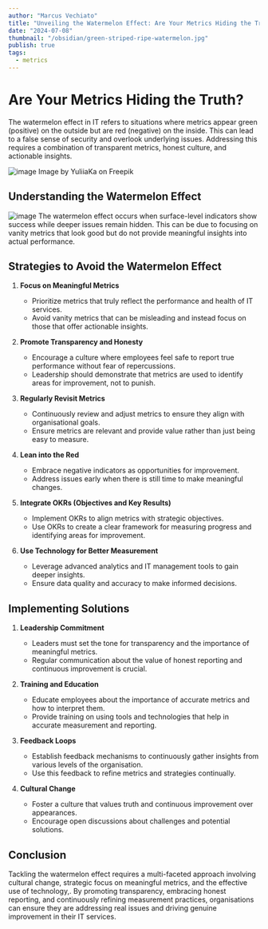 ```yaml
---
author: "Marcus Vechiato"
title: "Unveiling the Watermelon Effect: Are Your Metrics Hiding the Truth?"
date: "2024-07-08"
thumbnail: "/obsidian/green-striped-ripe-watermelon.jpg"
publish: true
tags: 
  - metrics
--- 
```

# Are Your Metrics Hiding the Truth?

The watermelon effect in IT refers to situations where metrics appear green (positive) on the outside but are red (negative) on the inside. This can lead to a false sense of security and overlook underlying issues. Addressing this requires a combination of transparent metrics, honest culture, and actionable insights.

![image](/obsidian/green-striped-ripe-watermelon.jpg)
Image by YuliiaKa on Freepik

## Understanding the Watermelon Effect

![image](/obsidian/watermelon-effect.png)
The watermelon effect occurs when surface-level indicators show success while deeper issues remain hidden. This can be due to focusing on vanity metrics that look good but do not provide meaningful insights into actual performance.

## Strategies to Avoid the Watermelon Effect

1. **Focus on Meaningful Metrics**
   - Prioritize metrics that truly reflect the performance and health of IT services.
   - Avoid vanity metrics that can be misleading and instead focus on those that offer actionable insights.

2. **Promote Transparency and Honesty**
   - Encourage a culture where employees feel safe to report true performance without fear of repercussions.
   - Leadership should demonstrate that metrics are used to identify areas for improvement, not to punish.

3. **Regularly Revisit Metrics**
   - Continuously review and adjust metrics to ensure they align with organisational goals.
   - Ensure metrics are relevant and provide value rather than just being easy to measure.

4. **Lean into the Red**
   - Embrace negative indicators as opportunities for improvement.
   - Address issues early when there is still time to make meaningful changes.

5. **Integrate OKRs (Objectives and Key Results)**
   - Implement OKRs to align metrics with strategic objectives.
   - Use OKRs to create a clear framework for measuring progress and identifying areas for improvement.

6. **Use Technology for Better Measurement**
   - Leverage advanced analytics and IT management tools to gain deeper insights.
   - Ensure data quality and accuracy to make informed decisions.

## Implementing Solutions

1. **Leadership Commitment**
   - Leaders must set the tone for transparency and the importance of meaningful metrics.
   - Regular communication about the value of honest reporting and continuous improvement is crucial.

2. **Training and Education**
   - Educate employees about the importance of accurate metrics and how to interpret them.
   - Provide training on using tools and technologies that help in accurate measurement and reporting.

3. **Feedback Loops**
   - Establish feedback mechanisms to continuously gather insights from various levels of the organisation.
   - Use this feedback to refine metrics and strategies continually.

4. **Cultural Change**
   - Foster a culture that values truth and continuous improvement over appearances.
   - Encourage open discussions about challenges and potential solutions.

## Conclusion

Tackling the watermelon effect requires a multi-faceted approach involving cultural change, strategic focus on meaningful metrics, and the effective use of technology,. By promoting transparency, embracing honest reporting, and continuously refining measurement practices, organisations can ensure they are addressing real issues and driving genuine improvement in their IT services.
